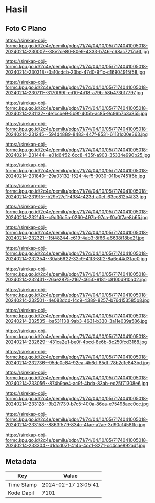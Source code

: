 # Hasil

## Foto C Plano

https://sirekap-obj-formc.kpu.go.id/2c4e/pemilu/pdpr/71/74/04/10/05/7174041005018-20240214-230007--38e2ce80-80e9-4333-b746-c68ac7217c6f.jpg

https://sirekap-obj-formc.kpu.go.id/2c4e/pemilu/pdpr/71/74/04/10/05/7174041005018-20240214-230318--3a10cdcb-23bd-47d0-9f1c-c16904915f58.jpg

https://sirekap-obj-formc.kpu.go.id/2c4e/pemilu/pdpr/71/74/04/10/05/7174041005018-20240214-230711--3170f69f-ed10-4d18-a79b-58b473b17797.jpg

https://sirekap-obj-formc.kpu.go.id/2c4e/pemilu/pdpr/71/74/04/10/05/7174041005018-20240214-231132--4e1ccbe9-5b9f-405b-ac85-9c96b7b3a855.jpg

https://sirekap-obj-formc.kpu.go.id/2c4e/pemilu/pdpr/71/74/04/10/05/7174041005018-20240214-231245--594d4889-8483-447f-8531-61131c00e363.jpg

https://sirekap-obj-formc.kpu.go.id/2c4e/pemilu/pdpr/71/74/04/10/05/7174041005018-20240214-231444--e01d6452-6cc8-435f-a903-35334e990b25.jpg

https://sirekap-obj-formc.kpu.go.id/2c4e/pemilu/pdpr/71/74/04/10/05/7174041005018-20240214-231840--29a03132-1524-4ef5-9030-011be7451f6b.jpg

https://sirekap-obj-formc.kpu.go.id/2c4e/pemilu/pdpr/71/74/04/10/05/7174041005018-20240214-231915--b29e27c1-4984-423d-a0ef-63cc812b4f33.jpg

https://sirekap-obj-formc.kpu.go.id/2c4e/pemilu/pdpr/71/74/04/10/05/7174041005018-20240214-232146--c9d36c5a-0260-497b-97ca-f0a0f7ae8b65.jpg

https://sirekap-obj-formc.kpu.go.id/2c4e/pemilu/pdpr/71/74/04/10/05/7174041005018-20240214-232321--15f48244-c619-4ab3-8f66-a6638f18be2f.jpg

https://sirekap-obj-formc.kpu.go.id/2c4e/pemilu/pdpr/71/74/04/10/05/7174041005018-20240214-232354--30a56622-32c9-41f3-8ff2-8a6e44d31ae0.jpg

https://sirekap-obj-formc.kpu.go.id/2c4e/pemilu/pdpr/71/74/04/10/05/7174041005018-20240214-232431--26ae2875-2167-4650-9181-c8100d910a02.jpg

https://sirekap-obj-formc.kpu.go.id/2c4e/pemilu/pdpr/71/74/04/10/05/7174041005018-20240214-232501--4e083dcd-14c9-4389-8257-b76d153585b8.jpg

https://sirekap-obj-formc.kpu.go.id/2c4e/pemilu/pdpr/71/74/04/10/05/7174041005018-20240214-232535--ba531138-9ab3-4631-b330-3a11e039a586.jpg

https://sirekap-obj-formc.kpu.go.id/2c4e/pemilu/pdpr/71/74/04/10/05/7174041005018-20240214-232629--431ca2e1-be0f-4bcd-8e6b-8c250fcd3168.jpg

https://sirekap-obj-formc.kpu.go.id/2c4e/pemilu/pdpr/71/74/04/10/05/7174041005018-20240214-232736--95dc0c84-92ea-4b6d-85df-78b2c1e843bd.jpg

https://sirekap-obj-formc.kpu.go.id/2c4e/pemilu/pdpr/71/74/04/10/05/7174041005018-20240214-233056--874b9ae4-ac9f-4bda-83ab-ed25f71308e6.jpg

https://sirekap-obj-formc.kpu.go.id/2c4e/pemilu/pdpr/71/74/04/10/05/7174041005018-20240214-233128--9b27f739-b7c5-400a-86ea-e75498aec0cc.jpg

https://sirekap-obj-formc.kpu.go.id/2c4e/pemilu/pdpr/71/74/04/10/05/7174041005018-20240214-233158--8863f579-834c-4fae-a2ae-3d90c14581fc.jpg

https://sirekap-obj-formc.kpu.go.id/2c4e/pemilu/pdpr/71/74/04/10/05/7174041005018-20240214-233304--d1dcd07f-414b-4cc1-8271-cc4cae892adf.jpg


## Metadata

| Key        | Value               |
| ---------- | ------------------- |
| Time Stamp | 2024-02-17 13:05:41 |
| Kode Dapil | 7101                |



